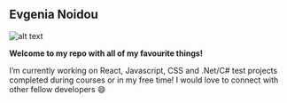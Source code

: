 ## Evgenia Noidou ##

![alt text](https://github.com/EvgeniaNoidou/EvgeniaNo/blob/master/photo.jpg?raw=true)

**Welcome to my repo with all of my favourite things!**

I’m currently working on React, Javascript, CSS and .Net/C# test projects completed during courses or in my free time! I would love to connect with other fellow developers 😄

